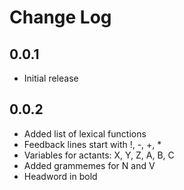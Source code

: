 # Change Log

## 0.0.1

- Initial release

## 0.0.2

- Added list of lexical functions
- Feedback lines start with !, -, +, *
- Variables for actants: X, Y, Z, A, B, C
- Added grammemes for N and V
- Headword in bold